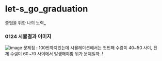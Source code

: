 # let-s_go_graduation
졸업을 위한 나의 노력,,


### 0124 시뮬결과 이미지
![image](https://user-images.githubusercontent.com/84130229/150819872-f112401c-a96d-47a9-93be-f21ff93f141f.png)
문제점 : 100번까지있는데 시뮬레이션에서는 첫번째 수렴이 40~50 사이, 전체 수렴이  60~70 사이에서 발생해야함 뭐가 문제일까..!
